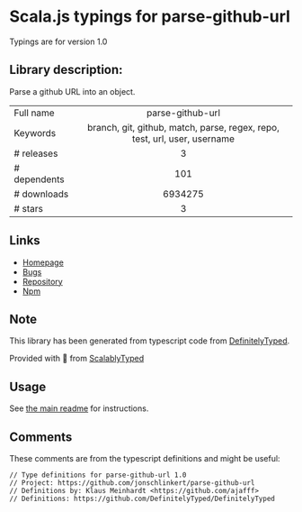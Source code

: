 
# Scala.js typings for parse-github-url

Typings are for version 1.0

## Library description:
Parse a github URL into an object.

|                    |                 |
| ------------------ | :-------------: |
| Full name          | parse-github-url |
| Keywords           | branch, git, github, match, parse, regex, repo, test, url, user, username |
| # releases         | 3 |
| # dependents       | 101 |
| # downloads        | 6934275 |
| # stars            | 3 |

## Links
- [Homepage](https://github.com/jonschlinkert/parse-github-url)
- [Bugs](https://github.com/jonschlinkert/parse-github-url/issues)
- [Repository](https://github.com/jonschlinkert/parse-github-url)
- [Npm](https://www.npmjs.com/package/parse-github-url)
    


## Note
This library has been generated from typescript code from [DefinitelyTyped](https://definitelytyped.org).

Provided with :purple_heart: from [ScalablyTyped](https://github.com/oyvindberg/ScalablyTyped)

## Usage
See [the main readme](../../readme.md) for instructions.

## Comments

These comments are from the typescript definitions and might be useful:
```
// Type definitions for parse-github-url 1.0
// Project: https://github.com/jonschlinkert/parse-github-url
// Definitions by: Klaus Meinhardt <https://github.com/ajafff>
// Definitions: https://github.com/DefinitelyTyped/DefinitelyTyped

```

